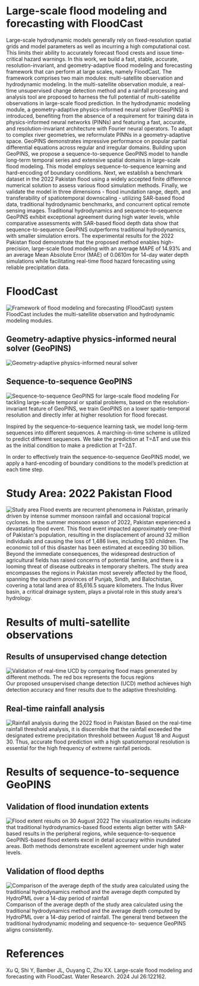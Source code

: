 # Large-scale flood modeling and forecasting with FloodCast
Large-scale hydrodynamic models generally rely on fixed-resolution spatial grids and model parameters as well as incurring a high computational cost. This limits their ability to accurately forecast flood crests and issue time-critical hazard warnings. In this work, we build a fast, stable, accurate, resolution-invariant, and geometry-adaptive flood modeling and forecasting framework that can perform at large scales, namely FloodCast. The framework comprises two main modules: multi-satellite observation and hydrodynamic modeling. In the multi-satellite observation module, a real-time unsupervised change detection method and a rainfall processing and analysis tool are proposed to harness the full potential of multi-satellite observations in large-scale flood prediction. In the hydrodynamic modeling module, a geometry-adaptive physics-informed neural solver (GeoPINS) is introduced, benefiting from the absence of a requirement for training data in physics-informed neural networks (PINNs) and featuring a fast, accurate, and resolution-invariant architecture with Fourier neural operators. To adapt to complex river geometries, we reformulate PINNs in a geometry-adaptive space. GeoPINS demonstrates impressive performance on popular partial differential equations across regular and irregular domains. Building upon GeoPINS, we propose a sequence-to-sequence GeoPINS model to handle long-term temporal series and extensive spatial domains in large-scale flood modeling. This model employs sequence-to-sequence learning and hard-encoding of boundary conditions. Next, we establish a benchmark dataset in the 2022 Pakistan flood using a widely accepted finite difference numerical solution to assess various flood simulation methods. Finally, we validate the model in three dimensions - flood inundation range, depth, and transferability of spatiotemporal downscaling - utilizing SAR-based flood data, traditional hydrodynamic benchmarks, and concurrent optical remote sensing images. Traditional hydrodynamics and sequence-to-sequence GeoPINS exhibit exceptional agreement during high water levels, while comparative assessments with SAR-based flood depth data show that sequence-to-sequence GeoPINS outperforms traditional hydrodynamics, with smaller simulation errors. The experimental results for the 2022 Pakistan flood demonstrate that the proposed method enables high-precision, large-scale flood modeling with an average MAPE of 14.93% and an average Mean Absolute Error (MAE) of 0.0610m for 14-day water depth simulations while facilitating real-time flood hazard forecasting using reliable precipitation data.
# FloodCast
![ Framework of flood modeling and forecasting (FloodCast) system](https://github.com/HydroPML/FloodCast/blob/main/Figures/fig1.jpg)
FloodCast includes the multi-satellite observation and hydrodynamic modeling modules. 
## Geometry-adaptive physics-informed neural solver (GeoPINS)
![Geometry-adaptive physics-informed neural solver](https://github.com/HydroPML/FloodCast/blob/main/Figures/fig2.jpg)
## Sequence-to-sequence GeoPINS
![Sequence-to-sequence GeoPINS for large-scale flood modeling](https://github.com/HydroPML/FloodCast/blob/main/Figures/fig4.jpg)
For tackling large-scale temporal or spatial problems, based on the resolution-invariant feature of GeoPINS, we train GeoPINS on a lower spatio-temporal resolution and directly infer at higher resolution for flood forecast.

Inspired by the sequence-to-sequence learning task, we model long-term sequences into different sequences. A marching-in-time scheme is utilized to predict different sequences. We take the prediction at T=ΔT and use this as the initial condition to make a prediction at T=2ΔT.

In order to effectively train the sequence-to-sequence GeoPINS model, we apply a hard-encoding of boundary conditions to the model’s prediction at each time step.
# Study Area: 2022 Pakistan Flood
![Study area](https://github.com/HydroPML/FloodCast/blob/main/Figures/fig15.jpg)
Flood events are recurrent phenomena in Pakistan, primarily driven by intense summer monsoon rainfall and occasional tropical cyclones. In the summer monsoon season of 2022, Pakistan experienced a devastating flood event. This flood event impacted approximately one-third of Pakistan's population, resulting in the displacement of around 32 million individuals and causing the loss of 1,486 lives, including 530 children. The economic toll of this disaster has been estimated at exceeding 30 billion. Beyond the immediate consequences, the widespread destruction of agricultural fields has raised concerns of potential famine, and there is a looming threat of disease outbreaks in temporary shelters.
The study area encompasses the regions in Pakistan most severely affected by the flood, spanning the southern provinces of Punjab, Sindh, and Balochistan, covering a total land area of 85,616.5 square kilometers. The Indus River basin, a critical drainage system, plays a pivotal role in this study area's hydrology. 
# Results of multi-satellite observations
## Results of unsupervised change detection
![Validation of real-time UCD by comparing flood maps generated by different methods. The red box represents the focus regions](https://github.com/HydroPML/FloodCast/blob/main/Figures/fig7.jpg)
Our proposed unsupervised change detection (UCD) method achieves high detection accuracy and finer results due to the adaptive thresholding.
## Real-time rainfall analysis
![Rainfall analysis during the 2022 flood in Pakistan](https://github.com/HydroPML/FloodCast/blob/main/Figures/sm_fig4.jpg)
Based on the real-time rainfall threshold analysis, it is discernible that the rainfall exceeded the designated extreme precipitation threshold between August 18 and August 30. Thus, accurate flood prediction with a high spatiotemporal resolution is essential for the high frequency of extreme rainfall periods.
# Results of sequence-to-sequence GeoPINS
## Validation of flood inundation extents
![ Flood extent results on 30 August 2022](https://github.com/HydroPML/FloodCast/blob/main/Figures/fig10.jpg)
The visualization results indicate that traditional hydrodynamics-based flood extents align better with SAR-based results in the peripheral regions, while sequence-to-sequence GeoPINS-based flood extents excel in detail accuracy within inundated areas. Both methods demonstrate excellent agreement under high water levels.
## Validation of flood depths
![Comparison of the average depth of the study area calculated using the traditional hydrodynamics method and the average depth computed by HydroPML over a 14-day period of rainfall](https://github.com/HydroPML/FloodCast/blob/main/Figures/fig122.jpg)
Comparison of the average depth of the study area calculated using the traditional hydrodynamics method and the average depth computed by HydroPML over a 14-day period of rainfall. The general trend between the traditional hydrodynamic modeling and sequence-to- sequence GeoPINS aligns consistently.
# References
Xu Q, Shi Y, Bamber JL, Ouyang C, Zhu XX. Large-scale flood modeling and forecasting with FloodCast. Water Research. 2024 Jul 26:122162.
